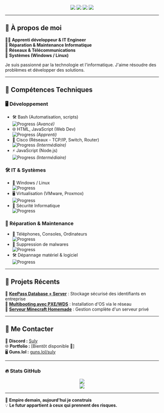<p align="center">
    <img src="https://img.shields.io/badge/Bash-blue?style=for-the-badge&logo=gnu-bash&logoColor=white" />
    <img src="https://img.shields.io/badge/HTML-orange?style=for-the-badge&logo=html5&logoColor=white" />
    <img src="https://img.shields.io/badge/JavaScript-yellow?style=for-the-badge&logo=javascript&logoColor=white" />
    <img src="https://img.shields.io/badge/Cisco-lightgrey?style=for-the-badge&logo=cisco&logoColor=white" />
</p>

---

## 🌟 À propos de moi
👨‍💻 **Apprenti développeur & IT Engineer**  
🔧 **Réparation & Maintenance Informatique**  
📡 **Réseaux & Télécommunications**  
💾 **Systèmes (Windows / Linux)**  

Je suis passionné par la technologie et l'informatique. J'aime résoudre des problèmes et développer des solutions.

---

## 🚀 Compétences Techniques

### 🖥️ Développement
- 🛠️ Bash (Automatisation, scripts)  
    ![Progress](https://geps.dev/progress/90) *(Avancé)*  
- 🌐 HTML, JavaScript (Web Dev)  
    ![Progress](https://geps.dev/progress/45) *(Apprenti)*  
- 🔌 Cisco (Réseaux - TCP/IP, Switch, Router)  
    ![Progress](https://geps.dev/progress/60) *(Intermédiaire)*  
- ⚡ JavaScript (Node.js)  
    ![Progress](https://geps.dev/progress/65) *(Intermédiaire)*

### 🛠️ IT & Systèmes
- 💾 Windows / Linux  
    ![Progress](https://geps.dev/progress/90)
- 🖥️ Virtualisation (VMware, Proxmox)  
    ![Progress](https://geps.dev/progress/60)
- 🔐 Sécurité Informatique  
    ![Progress](https://geps.dev/progress/85)

### 🔧 Réparation & Maintenance
- 📱 Téléphones, Consoles, Ordinateurs  
    ![Progress](https://geps.dev/progress/90)
- 🦠 Suppression de malwares  
    ![Progress](https://geps.dev/progress/75)
- 🛠️ Dépannage matériel & logiciel  
    ![Progress](https://geps.dev/progress/90)

---

## 📂 Projets Récents

📌 **[KeePass Database + Server](#)** : Stockage sécurisé des identifiants en entreprise  
📌 **[Multibooting avec PXE/WDS](#)** : Installation d'OS via le réseau  
📌 **[Serveur Minecraft Homemade](#)** : Gestion complète d'un serveur privé  

---

## 📡 Me Contacter

💬 **Discord :** [Suly](https://discord.com/users/1017441995196739685)  
🌐 **Portfolio :** [Bientôt disponible 🚧]  
🖥️ **Guns.lol :** [guns.lol/suly](https://guns.lol/suly)  

---

### 🔥 Stats GitHub

<p align="center">
    <img src="https://github-readme-stats.vercel.app/api?username=SulyDev&show_icons=true&theme=radical" />
    <br>
    <img src="https://github-readme-streak-stats.herokuapp.com/?user=SulyDev&theme=radical" />
</p>

---

🚀 **Empire demain, aujourd'hui je construis**  
💡 **Le futur appartient à ceux qui prennent des risques.**

